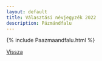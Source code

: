 ```yaml
---
layout: default
title: Választási névjegyzék 2022
description: Pázmándfalu
---
```


{% include Paazmaandfalu.html %}

[Vissza](./)
